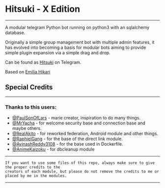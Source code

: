 # Hitsuki - X Edition
----------

A modular telegram Python bot running on python3 with an sqlalchemy database.

Originally a simple group management bot with multiple admin features, it has evolved into becoming 
a basis for modular bots aiming to provide simple plugin expansion via a simple drag and drop.

Can be found as [Hitsuki](https://t.me/LordHitsukiBETA_BOT) on Telegram.

Based on [Emilia Hikari](https://github.com/AyraHikari/EmiliaHikari)

## Special Credits
----------

### Thanks to this users:
* [@PaulSonOfLars](https://github.com/PaulSonOfLars) - marie creator, inspiration to do many things.
* [@MrYacha](https://github.com/MrYacha) - for welcome security base and connection base and maybe others.
* [@RealAkito](https://github.com/RealAkito) - for reworked federation, Android module and other things.
* [@RaphielGang](https://github.com/RaphielGang) - for the base of the direct link module.
* [@AvinashReddy3108](https://github.com/AvinashReddy3108) - for the base used in Dockerfile.
* [@AnimeKaizoku](https://github.com/AnimeKaizoku) - for dbcleanup module

----------
```
If you want to use some files of this repo, always make sure to give the proper credits to the 
creators of each module, but please do not remove the credits to me or placed by me in the modules.
```
----------
